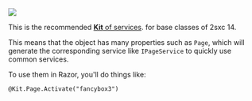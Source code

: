 ﻿---
uid: ToSic.Sxc.Services.ServiceKit14
---

<img src="~/assets/features/servicekits.svg" class="feature">

This is the recommended [**Kit** of services](xref:NetCode.Services.ServiceKits).
for base classes of 2sxc 14.

This means that the object has many properties such as `Page`,
which will generate the corresponding service like `IPageService`
to quickly use common services. 

To use them in Razor, you'll do things like:

```
@Kit.Page.Activate("fancybox3")
```
